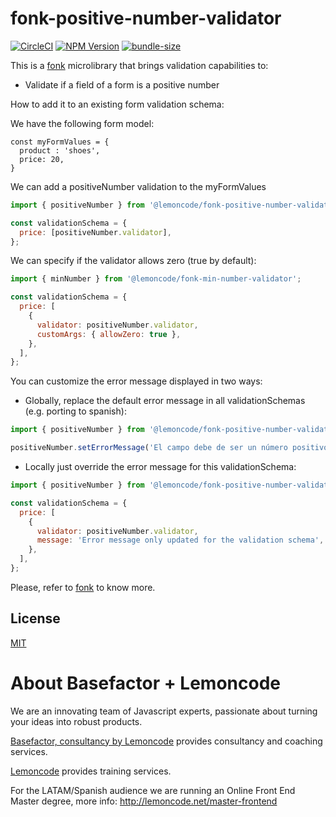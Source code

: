 # fonk-positive-number-validator

[![CircleCI](https://badgen.net/github/status/Lemoncode/fonk-positive-number-validator/master/ci?icon=circleci&label=circleci)](https://circleci.com/gh/Lemoncode/fonk-positive-number-validator/tree/master)
[![NPM Version](https://badgen.net/npm/v/@lemoncode/fonk-positive-number-validator?icon=npm&label=npm)](https://www.npmjs.com/package/@lemoncode/fonk-positive-number-validator)
[![bundle-size](https://badgen.net/bundlephobia/min/@lemoncode/fonk-positive-number-validator)](https://bundlephobia.com/result?p=@lemoncode/fonk-positive-number-validator)

This is a [fonk](https://github.com/Lemoncode/fonk) microlibrary that brings validation capabilities to:

- Validate if a field of a form is a positive number

How to add it to an existing form validation schema:

We have the following form model:

```
const myFormValues = {
  product : 'shoes',
  price: 20,
}
```

We can add a positiveNumber validation to the myFormValues

```javascript
import { positiveNumber } from '@lemoncode/fonk-positive-number-validator';

const validationSchema = {
  price: [positiveNumber.validator],
};
```

We can specify if the validator allows zero (true by default):

```javascript
import { minNumber } from '@lemoncode/fonk-min-number-validator';

const validationSchema = {
  price: [
    {
      validator: positiveNumber.validator,
      customArgs: { allowZero: true },
    },
  ],
};
```

You can customize the error message displayed in two ways:

- Globally, replace the default error message in all validationSchemas (e.g. porting to spanish):

```javascript
import { positiveNumber } from '@lemoncode/fonk-positive-number-validator';

positiveNumber.setErrorMessage('El campo debe de ser un número positivo');
```

- Locally just override the error message for this validationSchema:

```javascript
import { positiveNumber } from '@lemoncode/fonk-positive-number-validator';

const validationSchema = {
  price: [
    {
      validator: positiveNumber.validator,
      message: 'Error message only updated for the validation schema',
    },
  ],
};
```

Please, refer to [fonk](https://github.com/Lemoncode/fonk) to know more.

## License

[MIT](./LICENSE)

# About Basefactor + Lemoncode

We are an innovating team of Javascript experts, passionate about turning your ideas into robust products.

[Basefactor, consultancy by Lemoncode](http://www.basefactor.com) provides consultancy and coaching services.

[Lemoncode](http://lemoncode.net/services/en/#en-home) provides training services.

For the LATAM/Spanish audience we are running an Online Front End Master degree, more info: http://lemoncode.net/master-frontend
